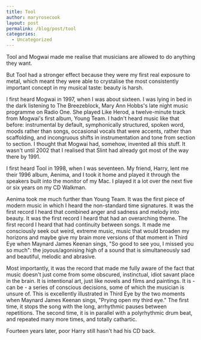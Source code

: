 ```yaml
---
title: Tool
author: maryrosecook
layout: post
permalink: /blog/post/tool
categories:
  - Uncategorized
---
```

Tool and Mogwai made me realise that musicians are allowed to do anything they want.

But Tool had a stronger effect because they were my first real exposure to metal, which meant they were able to crystalise the most consistently important concept in my musical taste: beauty is harsh.

I first heard Mogwai in 1997, when I was about sixteen. I was lying in bed in the dark listening to The Breezeblock, Mary Ann Hobbs's late night music programme on Radio One. She played Like Herod, a twelve-minute track from Mogwai's first album, Young Team. I hadn't heard music like that before: instrumental by default, symphonically structured, spoken word, moods rather than songs, occasional vocals that were accents, rather than scaffolding, and incongruous shifts in instrumentation and tone from section to section. I thought that Mogwai had, somehow, invented all this stuff. It wasn't until 2002 that I realised that Slint had already got most of the way there by 1991.

I first heard Tool in 1998, when I was seventeen. My friend, Harry, lent me their 1996 album, Aenima, and I took it home and played it through the speakers built into the monitor of my Mac. I played it a lot over the next five or six years on my CD Walkman. 

Aenima took me much further than Young Team. It was the first piece of modern music in which I heard the non-standard time signatures. It was the first record I heard that combined anger and sadness and melody into beauty. It was the first record I heard that had an overarching theme. The first record I heard that had continuity between songs. It made me consciously seek out weird, extreme music, music that would broaden my horizons and maybe give my brain more versions of that moment in Third Eye when Maynard James Keenan sings, "So good to see you, I missed you so much": the joyous/agonising high of a sound that is simultaneously sad and beautiful, melodic and abrasive.

Most importantly, it was the record that made me fully aware of the fact that music doesn't just come from some obscured, instinctual, idiot savant place in the brain. It is intentional art, just like novels and films and paintings. It is - can be - a series of conscious decisions, some of which the musician is unsure of. This is excellently illustrated in Third Eye by the two moments when Maynard James Keenan sings, "Prying open my third eye." The first time, it stops the song with the long, arrhythmic pauses between repetitions. The second time, it is in parallel with a polyrhythmic drum beat, and repeated many more times, and totally cathartic.

Fourteen years later, poor Harry still hasn't had his CD back.